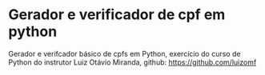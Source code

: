 # Gerador e verificador de cpf em python
 Gerador e verifcador básico de cpfs em Python, exercício do curso de Python do instrutor Luiz Otávio Miranda, github: https://github.com/luizomf
